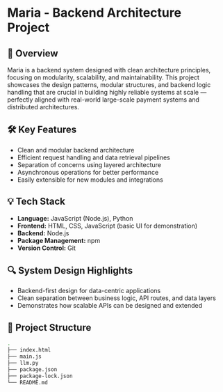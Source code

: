 # Maria - Backend Architecture Project

## 🚀 Overview

Maria is a backend system designed with clean architecture principles, focusing on modularity, scalability, and maintainability. This project showcases the design patterns, modular structures, and backend logic handling that are crucial in building highly reliable systems at scale — perfectly aligned with real-world large-scale payment systems and distributed architectures.

## 🛠️ Key Features

- Clean and modular backend architecture
- Efficient request handling and data retrieval pipelines
- Separation of concerns using layered architecture
- Asynchronous operations for better performance
- Easily extensible for new modules and integrations

## 💡 Tech Stack

- **Language:** JavaScript (Node.js), Python
- **Frontend:** HTML, CSS, JavaScript (basic UI for demonstration)
- **Backend:** Node.js
- **Package Management:** npm
- **Version Control:** Git

## 🔍 System Design Highlights

- Backend-first design for data-centric applications
- Clean separation between business logic, API routes, and data layers
- Demonstrates how scalable APIs can be designed and extended

## 📂 Project Structure

```bash
.
├── index.html
├── main.js
├── llm.py
├── package.json
├── package-lock.json
└── README.md
